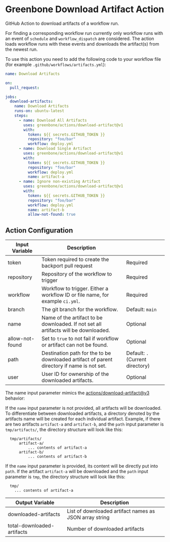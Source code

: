 # Greenbone Download Artifact Action

GitHub Action to download artifacts of a workflow run.

For finding a corresponding workflow run currently only workflow runs with
an event of `schedule` and `workflow_dispatch` are considered. The action
loads workflow runs with these events and downloads the artifact(s) from the
newest run.

To use this action you need to add the following code to your workflow file
(for example `.github/workflows/artifacts.yml`):

```yml
name: Download Artifacts

on:
  pull_request:

jobs:
  download-artifacts:
    name: Download Artifacts
    runs-on: ubuntu-latest
    steps:
      - name: Download All Artifacts
        uses: greenbone/actions/download-artifact@v1
        with:
          token: ${{ secrets.GITHUB_TOKEN }}
          repository: "foo/bar"
          workflow: deploy.yml
      - name: Download Single Artifact
        uses: greenbone/actions/download-artifact@v1
        with:
          token: ${{ secrets.GITHUB_TOKEN }}
          repository: "foo/bar"
          workflow: deploy.yml
          name: artifact-a
      - name: Ignore non-existing Artifact
        uses: greenbone/actions/download-artifact@v1
        with:
          token: ${{ secrets.GITHUB_TOKEN }}
          repository: "foo/bar"
          workflow: deploy.yml
          name: artifact-b
          allow-not-found: true
```

## Action Configuration

| Input Variable  | Description                                                                                |                                  |
| --------------- | ------------------------------------------------------------------------------------------ | -------------------------------- |
| token           | Token required to create the backport pull request                                         | Required                         |
| repository      | Repository of the workflow to trigger                                                      | Required                         |
| workflow        | Workflow to trigger. Either a workflow ID or file name, for example `ci.yml`.              | Required                         |
| branch          | The git branch for the workflow.                                                           | Default: `main`                  |
| name            | Name of the artifact to be downloaded. If not set all artifacts will be downloaded.        | Optional                         |
| allow-not-found | Set to `true` to not fail if workflow or artifact can not be found.                        | Optional                         |
| path            | Destination path for the to be downloaded artifact of parent directory if name is not set. | Default: `.` (Current directory) |
| user            | User ID for ownership of the downloaded artifacts.                                         | Optional                         |

The name input parameter mimics the [actions/download-artifact@v3](https://github.com/actions/download-artifact/tree/v3#download-all-artifacts)
behavior:

If the `name` input parameter is not provided, all artifacts will be downloaded.
To differentiate between downloaded artifacts, a directory denoted by the
artifacts name will be created for each individual artifact. Example, if there
are two artifacts `artifact-a` and `artifact-b`, and the `path` input parameter
is `tmp/artifacts/`, the directory structure will look like this:

```
  tmp/artifacts/
      artifact-a/
          ... contents of artifact-a
      artifact-b/
          ... contents of artifact-b
```

If the `name` input parameter is provided, its content will be directly put into
`path`. If the artifact `artifact-a` will be downloaded and the `path` input
parameter is `tmp`, the directory structure will look like this:

```
  tmp/
    ... contents of artifact-a
```

| Output Variable            | Description                                            |
| -------------------------- | ------------------------------------------------------ |
| downloaded-artifacts       | List of downloaded artifact names as JSON array string |
| total-downloaded-artifacts | Number of downloaded artifacts                         |
